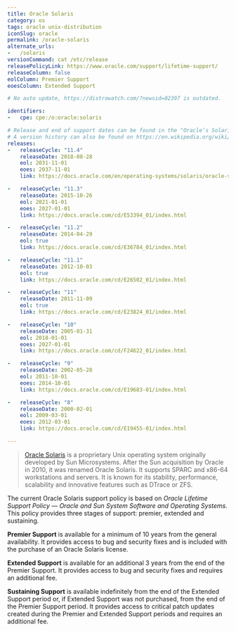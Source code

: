```yaml
---
title: Oracle Solaris
category: os
tags: oracle unix-distribution
iconSlug: oracle
permalink: /oracle-solaris
alternate_urls:
-   /solaris
versionCommand: cat /etc/release
releasePolicyLink: https://www.oracle.com/support/lifetime-support/
releaseColumn: false
eolColumn: Premier Support
eoesColumn: Extended Support

# No auto update, https://distrowatch.com/?newsid=02397 is outdated.

identifiers:
-   cpe: cpe:/o:oracle:solaris

# Release and end of support dates can be found in the "Oracle’s Solaris Releases" paragraph on https://www.oracle.com/a/ocom/docs/support/advanced-customer-support/solaris-linux-vm-lsp.pdf.
# A version history can also be found on https://en.wikipedia.org/wiki/Oracle_Solaris#Version_history.
releases:
-   releaseCycle: "11.4"
    releaseDate: 2018-08-28
    eol: 2031-11-01
    eoes: 2037-11-01
    link: https://docs.oracle.com/en/operating-systems/solaris/oracle-solaris/

-   releaseCycle: "11.3"
    releaseDate: 2015-10-26
    eol: 2021-01-01
    eoes: 2027-01-01
    link: https://docs.oracle.com/cd/E53394_01/index.html

-   releaseCycle: "11.2"
    releaseDate: 2014-04-29
    eol: true
    link: https://docs.oracle.com/cd/E36784_01/index.html

-   releaseCycle: "11.1"
    releaseDate: 2012-10-03
    eol: true
    link: https://docs.oracle.com/cd/E26502_01/index.html

-   releaseCycle: "11"
    releaseDate: 2011-11-09
    eol: true
    link: https://docs.oracle.com/cd/E23824_01/index.html

-   releaseCycle: "10"
    releaseDate: 2005-01-31
    eol: 2018-01-01
    eoes: 2027-01-01
    link: https://docs.oracle.com/cd/F24622_01/index.html

-   releaseCycle: "9"
    releaseDate: 2002-05-28
    eol: 2011-10-01
    eoes: 2014-10-01
    link: https://docs.oracle.com/cd/E19683-01/index.html

-   releaseCycle: "8"
    releaseDate: 2000-02-01
    eol: 2009-03-01
    eoes: 2012-03-01
    link: https://docs.oracle.com/cd/E19455-01/index.html

---
```


> [Oracle Solaris](https://www.oracle.com/solaris/) is a proprietary Unix operating system
> originally developed by Sun Microsystems. After the Sun acquisition by Oracle in 2010, it was
> renamed Oracle Solaris. It supports SPARC and x86-64 workstations and servers. It is known for
> its stability, performance, scalability and innovative features such as DTrace or ZFS.


The current Oracle Solaris support policy is based on _Oracle Lifetime Support Policy — Oracle and Sun
System Software and Operating Systems_. This policy provides three stages of support: premier,
extended and sustaining.

**Premier Support** is available for a minimum of 10 years from the general availability.
It provides access to bug and security fixes and is included with the purchase of an Oracle Solaris
license.

**Extended Support** is available for an additional 3 years from the end of the Premier Support.
It provides access to bug and security fixes and requires an additional fee.

**Sustaining Support** is available indefinitely from the end of the Extended Support period or,
if Extended Support was not purchased, from the end of the Premier Support period. It provides
access to critical patch updates created during the Premier and Extended Support periods and
requires an additional fee.
